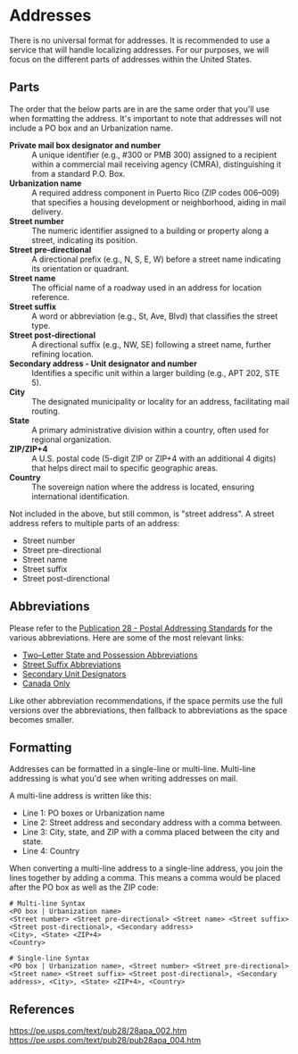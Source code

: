 # Addresses

There is no universal format for addresses. It is recommended to use a service that will handle localizing addresses. For our purposes, we will focus on the different parts of addresses within the United States.

## Parts

The order that the below parts are in are the same order that you'll use when formatting the address. It's important to note that addresses will not include a PO box and an Urbanization name.

<dl>
  <dt><b>Private mail box designator and number</b></dt>
  <dd>
    A unique identifier (e.g., #300 or PMB 300) assigned to a recipient within a commercial mail receiving agency (CMRA), distinguishing it from a standard P.O. Box.
  </dd>
  <dt><b>Urbanization name</b></dt>
  <dd>
    A required address component in Puerto Rico (ZIP codes 006–009) that specifies a housing development or neighborhood, aiding in mail delivery.
  </dd>
  <dt><b>Street number</b></dt>
  <dd>
    The numeric identifier assigned to a building or property along a street, indicating its position.
  </dd>
  <dt><b>Street pre-directional</b></dt>
  <dd>
    A directional prefix (e.g., N, S, E, W) before a street name indicating its orientation or quadrant.
  </dd>
  <dt><b>Street name</b></dt>
  <dd>
    The official name of a roadway used in an address for location reference.
  </dd>
  <dt><b>Street suffix</b></dt>
  <dd>
    A word or abbreviation (e.g., St, Ave, Blvd) that classifies the street type.
  </dd>
  <dt><b>Street post-directional</b></dt>
  <dd>
    A directional suffix (e.g., NW, SE) following a street name, further refining location.
  </dd>
  <dt><b>Secondary address - Unit designator and number</b></dt>
  <dd>
    Identifies a specific unit within a larger building (e.g., APT 202, STE 5).
  </dd>
  <dt><b>City</b></dt>
  <dd>
    The designated municipality or locality for an address, facilitating mail routing.
  </dd>
  <dt><b>State</b></dt>
  <dd>
    A primary administrative division within a country, often used for regional organization.
  </dd>
  <dt><b>ZIP/ZIP+4</b></dt>
  <dd>
    A U.S. postal code (5-digit ZIP or ZIP+4 with an additional 4 digits) that helps direct mail to specific geographic areas.
  </dd>
  <dt><b>Country</b></dt>
  <dd>
    The sovereign nation where the address is located, ensuring international identification.
  </dd>
</dl>

Not included in the above, but still common, is "street address". A street address refers to multiple parts of an address:

- Street number
- Street pre-directional
- Street name
- Street suffix
- Street post-direnctional

## Abbreviations

Please refer to the [Publication 28 - Postal Addressing Standards](https://pe.usps.com/text/pub28/welcome.htm) for the various abbreviations. Here are some of the most relevant links:

- [Two–Letter State and Possession Abbreviations](https://pe.usps.com/text/pub28/pub28apb.htm)
- [Street Suffix Abbreviations](https://pe.usps.com/text/pub28/28apc_002.htm)
- [Secondary Unit Designators](https://pe.usps.com/text/pub28/28apc_003.htm)
- [Canada Only](https://pe.usps.com/text/pub28/pub28apa_005.htm)

Like other abbreviation recommendations, if the space permits use the full versions over the abbreviations, then fallback to abbreviations as the space becomes smaller.

## Formatting

Addresses can be formatted in a single-line or multi-line. Multi-line addressing is what you'd see when writing addresses on mail.

A multi-line address is written like this:

- Line 1: PO boxes or Urbanization name
- Line 2: Street address and secondary address with a comma between.
- Line 3: City, state, and ZIP with a comma placed between the city and state.
- Line 4: Country

When converting a multi-line address to a single-line address, you join the lines together by adding a comma. This means a comma would be placed after the PO box as well as the ZIP code:

```
# Multi-line Syntax
<PO box | Urbanization name>
<Street number> <Street pre-directional> <Street name> <Street suffix> <Street post-directional>, <Secondary address>
<City>, <State> <ZIP+4>
<Country>

# Single-line Syntax
<PO box | Urbanization name>, <Street number> <Street pre-directional> <Street name> <Street suffix> <Street post-directional>, <Secondary address>, <City>, <State> <ZIP+4>, <Country>
```

## References

https://pe.usps.com/text/pub28/28apa_002.htm  
https://pe.usps.com/text/pub28/pub28apa_004.htm  
